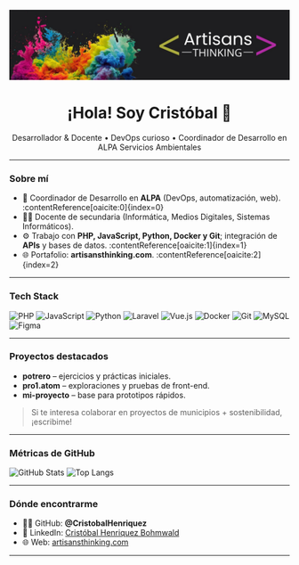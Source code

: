 <!-- Banner -->
<p align="center">
  <img src="https://raw.githubusercontent.com/CristobalHenriquez/CristobalHenriquez/main/assets/banner.jpg" alt="Cristóbal Henriquez Bohmwald — Developer & Educator" />
</p>

<h1 align="center">¡Hola! Soy Cristóbal 👋</h1>

<p align="center">
  Desarrollador & Docente • DevOps curioso • Coordinador de Desarrollo en ALPA Servicios Ambientales
</p>

---

### Sobre mí
- 💼 Coordinador de Desarrollo en **ALPA** (DevOps, automatización, web). :contentReference[oaicite:0]{index=0}  
- 👨‍🏫 Docente de secundaria (Informática, Medios Digitales, Sistemas Informáticos).  
- ⚙️ Trabajo con **PHP, JavaScript, Python, Docker y Git**; integración de **APIs** y bases de datos. :contentReference[oaicite:1]{index=1}  
- 🌐 Portafolio: **artisansthinking.com**. :contentReference[oaicite:2]{index=2}

---

### Tech Stack
<p>
  <!-- Lenguajes -->
  <img alt="PHP" src="https://img.shields.io/badge/PHP-777BB4?logo=php&logoColor=white" />
  <img alt="JavaScript" src="https://img.shields.io/badge/JavaScript-F7DF1E?logo=javascript&logoColor=black" />
  <img alt="Python" src="https://img.shields.io/badge/Python-3776AB?logo=python&logoColor=white" />
  <!-- Frameworks / Tools -->
  <img alt="Laravel" src="https://img.shields.io/badge/Laravel-FF2D20?logo=laravel&logoColor=white" />
  <img alt="Vue.js" src="https://img.shields.io/badge/Vue.js-4FC08D?logo=vuedotjs&logoColor=white" />
  <img alt="Docker" src="https://img.shields.io/badge/Docker-2496ED?logo=docker&logoColor=white" />
  <img alt="Git" src="https://img.shields.io/badge/Git-F05032?logo=git&logoColor=white" />
  <img alt="MySQL" src="https://img.shields.io/badge/MySQL-4479A1?logo=mysql&logoColor=white" />
  <img alt="Figma" src="https://img.shields.io/badge/Figma-F24E1E?logo=figma&logoColor=white" />
</p>

---

### Proyectos destacados
- **potrero** – ejercicios y prácticas iniciales.  
- **pro1.atom** – exploraciones y pruebas de front-end.  
- **mi-proyecto** – base para prototipos rápidos.

> Si te interesa colaborar en proyectos de municipios + sostenibilidad, ¡escribime!

---

### Métricas de GitHub
<p>
  <img alt="GitHub Stats" src="https://github-readme-stats.vercel.app/api?username=CristobalHenriquez&show_icons=true&theme=radical" />
  <img alt="Top Langs" src="https://github-readme-stats.vercel.app/api/top-langs/?username=CristobalHenriquez&layout=compact&theme=radical" />
</p>

---

### Dónde encontrarme
- 🧑‍💻 GitHub: **@CristobalHenriquez**
- 🔗 LinkedIn: [Cristóbal Henriquez Bohmwald](https://www.linkedin.com/in/cristobalhenriquezbohmwald/)
- 🌐 Web: [artisansthinking.com](http://artisansthinking.com)

---
